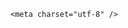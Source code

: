 <!DOCTYPE html>
<html lang="zh-CN">

<head>
    
<title>湖南张家界某村一女孩被火车撞死，该村至少有17人被撞身亡，为何后果这么严重？没有安全防护措施吗？_腾讯新闻</title>
<meta name="keywords" content="交通事故,张家界,火车,湖南,安全防护,女孩,铁轨">
<meta name="description" content="界面新闻记者 | 吕雅萱界面新闻编辑 | 刘海川2025年4月6日，湖南省张家界市永定区宋家湾村发生一起火车撞人事故，15岁的残障留守女孩宋玉莹丧命于从村里经过的焦柳线铁轨上。界面新闻在宋家湾村逐户走访核实，多年来，已至少有17人在焦柳铁路宋家湾村段被火车撞致身亡。作为上个世纪“三线建设”时期修建的一条山区铁路，焦...">
<meta name="author" content="腾讯网">
<meta name="copyright" content="Copyright 1998 - 2025 Tencent. All Rights Reserved">
<meta property="og:type" content="news" />

<meta property="og:title" content="湖南张家界某村一女孩被火车撞死，该村至少有17人被撞身亡，为何后果这么严重？没有安全防护措施吗？_腾讯新闻" />
<meta property="og:description" content="界面新闻记者 | 吕雅萱界面新闻编辑 | 刘海川2025年4月6日，湖南省张家界市永定区宋家湾村发生一起火车撞人事故，15岁的残障留守女孩宋玉莹丧命于从村里经过的焦柳线铁轨上。界面新闻在宋家湾村逐户走访核实，多年来，已至少有17人在焦柳铁路宋家湾村段被火车撞致身亡。作为上个世纪“三线建设”时期修建的一条山区铁路，焦..." />
<meta property="og:url" content="https://news.qq.com/rain/a/20250512Q08SEY00" />
<meta property="og:image" content="https://inews.gtimg.com/news_ls/OhxhCjSM065cIoxGmg7EnTfB149NjyITEoy04yrUSu1oYAA_640330/0" />
<meta property="article:author" content="" />
<meta property="article:published_time" content="2025-05-12 21:40:57" />
<meta property="category" content="" />

    <meta charset="utf-8" />
<meta http-equiv="X-UA-Compatible" content="IE=Edge" />
<meta name="viewport" content="width=device-width, initial-scale=1, shrink-to-fit=no" />
<link rel="dns-prefetch" href="mat1.gtimg.com">
<link rel="dns-prefetch" href="i.news.qq.com">
<link rel="shortcut icon" href="https://mat1.gtimg.com/qqcdn/qqindex2021/favicon.ico">
<script nomodule="true" src="https://mat1.gtimg.com/qqcdn/qqindex2021/common-static/20240515201444/core3-37-1.min.js"></script>
<script>
  try {
    if (!window.IntersectionObserver) {
      var observerScript = document.createElement('script');
      observerScript.src = "https://mat1.gtimg.com/qqcdn/qqindex2021/common-static/20241024141058/intersection-observer-polyfill.js";
      document.head.appendChild(observerScript);
    }
  } catch (error) {}
</script>

<script>
  try {
    if (!Element.prototype.scrollTo) {
      var scrollScript = document.createElement('script');
      scrollScript.src = "https://mat1.gtimg.com/qqcdn/qqindex2021/common-static/20241025153001/scroll-behavior-polyfill.js";
      document.head.appendChild(scrollScript);
    }
  } catch (error) {}
</script>
<script>
  try {
    if ('scrollRestoration' in window.history) {
      window.history.scrollRestoration = 'manual';
    }
    window.isPcClient = Boolean(window.electron) && (
      window.navigator.userAgent.indexOf('pc-client') > 0 ||
      window.navigator.userAgent.indexOf('TencentNews') > 0
    );
  } catch {}
</script>
<script>
  try {
    if (window.isPcClient) {
      var bodyStyle = document.createElement('style');
      bodyStyle.innerText = 'body{ zoom: 0.95 }';
      document.head.appendChild(bodyStyle);
    }
  } catch {}
</script>
<script>
  window.DATA = {"questionInfo":{"url":"http://view.inews.qq.com/a/20250512Q08SEY00","abstract":"","id":"20250512Q08SEY00","longtitle":"湖南张家界某村一女孩被火车撞死，该村至少有17人被撞身亡，为何后果这么严重？没有安全防护措施吗？","question_short_title":"湖南张家界某村一女孩被火车撞死，该村至少有17人被撞身亡，为何后果这么严重？没有安全防护措施吗？","relate_extend_infos":[{"thumbnails_qqnews":["https://inews.gtimg.com/news_ls/OUS1lTQE1B9ru9i2X_TdIrQSkvHGVRiTIXTS_c1OrZ7LEAA_294195/0"],"title":"15岁女孩殒命车轮之下：铁路穿村而过，已有至少17人被火车撞致身亡","url":"https://view.inews.qq.com/a/20250512A04CUE00","abstract":"界面新闻记者 | 吕雅萱界面新闻编辑 | 刘海川2025年4月6日，湖南省张家界市永定区宋家湾村发生一起火车撞人事故，15岁的残障留守女孩宋玉莹丧命于从村里经过的焦柳线铁轨上。界面新闻在宋家湾村逐户走访核实，多年来，已至少有17人在焦柳铁路宋家湾村段被火车撞致身亡。作为上个世纪“三线建设”时期修建的一条山区铁路，焦...","articletype":"0","id":"20250512A04CUE00","longtitle":"15岁女孩殒命车轮之下：铁路穿村而过，已有至少17人被火车撞致身亡","picShowType":"90092"}],"thumbnails_qqnews":["https://inews.gtimg.com/om_ls/Ol6OKGG-4HbYM8o_fNP6PV5TDBf18mMB3Z0h5BJhLMLM4AA_294195/0"],"title":"湖南张家界某村一女孩被火车撞死，该村至少有17人被撞身亡，为何后果这么严重？没有安全防护措施吗？"},"question_id":"","atype":232,"channelEntryJumpType":1,"extra_property":{"FeedbackDetailDisableInsert":1,"zanSkinType":""},"forbidCommentUpDown":0,"isSensitive":0,"news_app_recommend_status":4,"relate_extend_infos":{"abstract":"界面新闻记者 | 吕雅萱界面新闻编辑 | 刘海川2025年4月6日，湖南省张家界市永定区宋家湾村发生一起火车撞人事故，15岁的残障留守女孩宋玉莹丧命于从村里经过的焦柳线铁轨上。界面新闻在宋家湾村逐户走访核实，多年来，已至少有17人在焦柳铁路宋家湾村段被火车撞致身亡。作为上个世纪“三线建设”时期修建的一条山区铁路，焦...","id":"20250512A04CUE00","imgURL":"https://inews.gtimg.com/news_ls/OUS1lTQE1B9ru9i2X_TdIrQSkvHGVRiTIXTS_c1OrZ7LEAA_640330/0","imgURLSmall":"https://inews.gtimg.com/news_ls/OUS1lTQE1B9ru9i2X_TdIrQSkvHGVRiTIXTS_c1OrZ7LEAA_150120/0","longTitle":"15岁女孩殒命车轮之下：铁路穿村而过，已有至少17人被火车撞致身亡","title":"15岁女孩殒命车轮之下：铁路穿村而过，已有至少17人被火车撞致身亡","url":"http://view.inews.qq.com/a/20250512A04CUE00"},"remarks":"","FadCid":"","adInfo":{"openAdsComment":1,"openAdsPhotos":1,"openAdsText":1,"openRelatedNewsAd":1,"openAds":1},"id":"20250512Q08SEY00","categoryrray":{"sub_category_id":"662","category_id":"229"},"commentid":"","copyright_wording_share":"免责声明","enableDiffusion":1,"iNewsRecommendLevel":1,"shareImg":"https://inews.gtimg.com/om_ls/Ol6OKGG-4HbYM8o_fNP6PV5TDBf18mMB3Z0h5BJhLMLM4AA_870492/0","surl":"https://view.inews.qq.com/a/20250512Q08SEY00","closeCommentBanner":0,"detail_entry":{"orignal_entry":1,"is_orignal":1},"emojiRelatedSwitch":1,"final_declare":["个人观点，仅供参考"],"safe_cntl":{"close_share_pull":0,"emoticon_comment_mode":0,"close_all_emoticon_comment":0,"close_all_favorite":0,"close_all_rel":0,"close_comment_dislike":0,"close_global_news_sis":0,"close_all_ad":0,"close_relate_thing":0},"shareDesc":"腾讯新闻","time":"2025-05-12 20:56:08","title":"湖南张家界某村一女孩被火车撞死，该村至少有17人被撞身亡，为何后果这么严重？没有安全防护措施吗？","abstract":"","content":null,"news_update_time":1747062549,"self_declare":{"declare":"个人观点，仅供参考"},"url":"https://view.inews.qq.com/a/20250512Q08SEY00","answer_num":1,"all_long_pic":1,"attribute":{},"card":{"vip_place":"left","vip_icon":"http://inews.gtimg.com/newsapp_ls/0/14876051701/0","desc":"腾讯新闻问答课代表，结合当下热点新闻和网友热议，发现好问题，期待好回答。","msgEntry":1,"chlname":"问答课代表","uin":"ecbe89d289b6198c7996f16538ebc224f9","vip_icon_night":"http://inews.gtimg.com/newsapp_ls/0/14876052067/0","vip_type":"30012","vip_type_new":"30012","suid":"8QMc339d5IQeuTzY5QN3","liveInfo":{},"chlid":"22983986","icon":"https://inews.gtimg.com/om_ls/OPBO91JgEbYG-O62jC2hCRA_yoydsA8oEANb87pxgNxKgAA_200200/0","cpLevel":2,"update_frequency":"1970-01-01 08:00:00","vip_desc":"腾讯新闻问答课代表官方账号"},"emojiSwitch":1,"likeInfo":0,"ai_switch":true,"content_words_num":44,"is_deleted":0,"ret":0,"already_answer":false,"article_category":"229","copyright_share":"本文来自腾讯新闻客户端创作者，不代表腾讯新闻的观点和立场。","disableDeclare":1,"intro":"","cms_id":"20250512Q08SEY00","articleId":"20250512Q08ZRC00","article_type":232,"tags":"","desc":"界面新闻记者 | 吕雅萱界面新闻编辑 | 刘海川2025年4月6日，湖南省张家界市永定区宋家湾村发生一起火车撞人事故，15岁的残障留守女孩宋玉莹丧命于从村里经过的焦柳线铁轨上。界面新闻在宋家湾村逐户走访核实，多年来，已至少有17人在焦柳铁路宋家湾村段被火车撞致身亡。作为上个世纪“三线建设”时期修建的一条山区铁路，焦...","videoArr":[]};
</script>
<script>
  window.channelInfo = {"channelConfig":{"channelNav":[{"_auto_id":"1","active_alien_img":"","alien_img":"","channel_id":"news_news_home","is_local":"0","link":"https://www.qq.com","name_cn":"首页","name_en":"home"},{"_auto_id":"2","active_alien_img":"","alien_img":"","channel_id":"news_news_top","is_local":"0","link":"","name_cn":"要闻","name_en":"news"},{"_auto_id":"4","active_alien_img":"","alien_img":"","channel_id":"news_news_bj","is_local":"1","link":"","name_cn":"北京","name_en":"bj"},{"_auto_id":"5","active_alien_img":"","alien_img":"","channel_id":"news_news_finance","is_local":"0","link":"","name_cn":"财经","name_en":"finance"},{"_auto_id":"6","active_alien_img":"","alien_img":"","channel_id":"news_news_tech","is_local":"0","link":"","name_cn":"科技","name_en":"tech"},{"_auto_id":"7","active_alien_img":"","alien_img":"","channel_id":"tv","is_local":"0","link":"https://v.qq.com/channel/tv/?ptag=qqnews","name_cn":"电视剧","name_en":"tv"},{"_auto_id":"8","active_alien_img":"","alien_img":"","channel_id":"news_news_qa","is_local":"0","link":"","name_cn":"热问","name_en":"qa"},{"_auto_id":"9","active_alien_img":"","alien_img":"","channel_id":"news_news_ent","is_local":"0","link":"","name_cn":"娱乐","name_en":"ent"},{"_auto_id":"10","active_alien_img":"","alien_img":"","channel_id":"variety","is_local":"0","link":"https://v.qq.com/channel/variety/?ptag=qqnews","name_cn":"综艺","name_en":"variety"},{"_auto_id":"11","active_alien_img":"","alien_img":"","channel_id":"news_news_sports","is_local":"0","link":"","name_cn":"体育","name_en":"sports"},{"_auto_id":"13","active_alien_img":"","alien_img":"","channel_id":"news_news_nba","is_local":"0","link":"","name_cn":"NBA","name_en":"nba"},{"_auto_id":"14","active_alien_img":"","alien_img":"","channel_id":"news_news_world","is_local":"0","link":"","name_cn":"国际","name_en":"world"},{"_auto_id":"15","active_alien_img":"","alien_img":"","channel_id":"news_news_mil","is_local":"0","link":"","name_cn":"军事","name_en":"milite"},{"_auto_id":"16","active_alien_img":"","alien_img":"","channel_id":"news_news_auto","is_local":"0","link":"","name_cn":"汽车","name_en":"auto"},{"_auto_id":"17","active_alien_img":"","alien_img":"","channel_id":"news_news_house","is_local":"0","link":"","name_cn":"房产","name_en":"house"},{"_auto_id":"18","active_alien_img":"","alien_img":"","channel_id":"news_news_edu","is_local":"0","link":"","name_cn":"教育","name_en":"edu"},{"_auto_id":"19","active_alien_img":"","alien_img":"","channel_id":"news_news_antip","is_local":"0","link":"","name_cn":"健康","name_en":"health"},{"_auto_id":"20","active_alien_img":"","alien_img":"","channel_id":"news_news_video","is_local":"0","link":"","name_cn":"视频","name_en":"video"},{"_auto_id":"21","active_alien_img":"","alien_img":"","channel_id":"news_news_game","is_local":"0","link":"","name_cn":"游戏","name_en":"games"},{"_auto_id":"22","active_alien_img":"","alien_img":"","channel_id":"news_news_nchupin","is_local":"0","link":"","name_cn":"眼界","name_en":"chupin"},{"_auto_id":"24","active_alien_img":"","alien_img":"","channel_id":"news_news_football","is_local":"0","link":"","name_cn":"足球","name_en":"football"},{"_auto_id":"25","active_alien_img":"","alien_img":"","channel_id":"news_news_kepu","is_local":"0","link":"","name_cn":"科学","name_en":"kepu"},{"_auto_id":"26","active_alien_img":"","alien_img":"","channel_id":"news_news_digi","is_local":"0","link":"","name_cn":"数码","name_en":"digi"},{"_auto_id":"28","active_alien_img":"","alien_img":"","channel_id":"ymzx","is_local":"0","link":"https://gamer.qq.com/v2/cloudgame/game/96897?ichannel=txxwpc0Ftxxwpc1","name_cn":"元梦之星","name_en":"news_news_ymzx"},{"_auto_id":"31","active_alien_img":"","alien_img":"","channel_id":"movie","is_local":"0","link":"https://v.qq.com/channel/movie/?ptag=qqnews","name_cn":"电影","name_en":"movie"},{"_auto_id":"32","active_alien_img":"","alien_img":"","channel_id":"news_news_esport","is_local":"0","link":"","name_cn":"电竞","name_en":"esport"},{"_auto_id":"34","active_alien_img":"","alien_img":"","channel_id":"news_news_history","is_local":"0","link":"","name_cn":"历史","name_en":"history"},{"_auto_id":"35","active_alien_img":"","alien_img":"","channel_id":"news_news_baby","is_local":"0","link":"","name_cn":"育儿","name_en":"baby"},{"_auto_id":"36","active_alien_img":"","alien_img":"","channel_id":"hbjy","is_local":"0","link":"https://gp.qq.com/act/a20250421mnqlx/news.shtml","name_cn":"和平精英","name_en":"news_news_hbjy"},{"_auto_id":"37","active_alien_img":"","alien_img":"","channel_id":"cloud_gamer","is_local":"0","link":"https://gamer.qq.com/?ichannel=txxwpc0Ftxxwpc1","name_cn":"云游戏","name_en":"cloud_gamer"},{"_auto_id":"38","active_alien_img":"","alien_img":"","channel_id":"news_news_lic","is_local":"0","link":"","name_cn":"理财","name_en":"finance_licai"},{"_auto_id":"39","active_alien_img":"","alien_img":"","channel_id":"news_news_istock","is_local":"0","link":"","name_cn":"股票","name_en":"finance_stock"},{"_auto_id":"40","active_alien_img":"","alien_img":"","channel_id":"ren_min_shi_pin","is_local":"0","link":"https://news.qq.com/omn/author/8QMd3Hld74cbujbY?tab=om_video","name_cn":"人民视频","name_en":"ren_min_shi_pin"},{"_auto_id":"41","active_alien_img":"","alien_img":"","channel_id":"news_news_weather","is_local":"0","link":"https://tianqi.qq.com/index.htm","name_cn":"天气","name_en":"weather"}]}};
</script>
<script>
  window.articleConfig = {"rightConfig":[{"_auto_id":"1","category_key":"default","modules":"{\"moduleList\":[{\"title\":\"精选视频\",\"id\":\"video_album\",\"videoType\":\"tag\",\"videoId\":\"aUepxrtchGM=\"},{\"title\":\"下载条\",\"id\":\"download_banner\",\"isSticky\":1},{\"title\":\"热点榜\",\"id\":\"hot_rank_list\",\"isSticky\":1},{\"title\":\"广告推广\",\"id\":\"ssp_ad_module\",\"category\":\"ad_ssp\",\"loid\":\"109\",\"isSticky\":1}]}"}],"tonglanAdConfig":[],"bottomConfig":[],"videoAdConfig":[],"rightGameConfig":[]};
</script>
<script src="https://mat1.gtimg.com/www/js/emonitor/custom_ed041a23.js" charset="utf-8"></script>
<script>
  try {
    window.emonitorIns = emonitor.create({
      name: 'newsqq_quesionArticle',
      atta: {
        name: 'newsqq',
      },
      mode: '007',
    });
  } catch (err) {
    console.warn(err);
  }
</script>
<link href="https://mat1.gtimg.com/qqcdn/qqindex2021/common-static/hel/qqnews-pc-dc_20250509063039/static/css/qa.css" rel="stylesheet">

<script>window.__HEL_PRESET_META__={"qqnews-pc-components":{"app":{"id":1366,"name":"qqnews-pc-components","app_group_name":"qqnews-pc-components","proj_ver":{"map":{},"utime":0},"online_version":"qqnews-pc-components_20250306025658","build_version":"qqnews-pc-components_20250512030958","update_at":"2025-05-12T07:10:51.000Z","desc":"set by [init], from container [formal.pc.dc.sz100858] worker [0]"},"version":{"sub_app_name":"qqnews-pc-components","sub_app_version":"qqnews-pc-components_20250512030958","src_map":{"webDirPath":"https://mat1.gtimg.com/qqcdn/qqindex2021/common-static/hel/qqnews-pc-components_20250512030958","htmlIndexSrc":"https://mat1.gtimg.com/qqcdn/qqindex2021/common-static/hel/qqnews-pc-components_20250512030958/index.html","extractMode":"all","iframeSrc":"","chunkCssSrcList":["https://mat1.gtimg.com/qqcdn/qqindex2021/common-static/hel/qqnews-pc-components_20250512030958/static/css/index.css"],"chunkJsSrcList":["https://mat1.gtimg.com/qqcdn/qqindex2021/common-static/hel/qqnews-pc-components_20250512030958/static/js/index.js"],"staticCssSrcList":[],"staticJsSrcList":["https://mat1.gtimg.com/qqcdn/qqindex2021/static/20231212123233/react.production.min.js","https://mat1.gtimg.com/qqcdn/qqindex2021/static/20231212123233/react-dom.production.min.js","https://mat1.gtimg.com/qqcdn/qqindex2021/common-static/hel/hel-base-v16.js"],"relativeCssSrcList":[],"relativeJsSrcList":[],"privCssSrcList":[],"srvModSrcList":[],"headAssetList":[{"tag":"staticScript","append":false,"attrs":{"src":"https://mat1.gtimg.com/qqcdn/qqindex2021/static/20231212123233/react.production.min.js"}},{"tag":"staticScript","append":false,"attrs":{"src":"https://mat1.gtimg.com/qqcdn/qqindex2021/static/20231212123233/react-dom.production.min.js"}},{"tag":"staticScript","append":false,"attrs":{"src":"https://mat1.gtimg.com/qqcdn/qqindex2021/common-static/hel/hel-base-v16.js"}},{"tag":"script","append":true,"attrs":{"src":"https://mat1.gtimg.com/qqcdn/qqindex2021/common-static/hel/qqnews-pc-components_20250512030958/static/js/index.js","defer":""}},{"tag":"link","append":true,"attrs":{"href":"https://mat1.gtimg.com/qqcdn/qqindex2021/common-static/hel/qqnews-pc-components_20250512030958/static/css/index.css","rel":"stylesheet"}}],"bodyAssetList":[]},"update_at":"2025-05-12T07:10:50.000Z","create_at":"2025-05-12T07:10:50.000Z","_worker_id":"0","_is_backup":true}}}</script>
<script>window.__VIEW_PATH__="question.ejs";</script>
</head>

<body id="dc-question-body">
  <div id="root"></div>
    <iframe style="display: none;" src="https://i.news.qq.com/web_backend/getWebPacUid"></iframe>
<script src="https://mat1.gtimg.com/qqcdn/qqindex2021/common-static/20240805160928/react.production.min.js"></script>
<script src="https://mat1.gtimg.com/qqcdn/qqindex2021/common-static/20240805160928/react-dom.production.min.js"></script>
<script src="https://mat1.gtimg.com/qqcdn/qqindex2021/common-static/20241018171503/universal-report.min.js"></script>
<script defer type="text/javascript" src="https://mat1.gtimg.com/qqcdn/qqindex2021/libs/barrier/aria.js?appid=9327b8b06379d9d1728bbfbe2025ef9c" charset="utf-8"></script>
<script defer src="https://t.captcha.qq.com/TCaptcha.js"></script>
<script>document.cookie="hel_err=;path=/;";</script>
<script src="https://mat1.gtimg.com/qqcdn/qqindex2021/common-static/hel/hel-base-v16.js"></script>
<script src="https://mat1.gtimg.com/qqcdn/qqindex2021/common-static/hel/qqnews-pc-hel-entry_20250117174052/static/js/index.js"></script>
<link rel="preload" href="https://mat1.gtimg.com/qqcdn/qqindex2021/common-static/hel/qqnews-pc-dc_20250509063039/static/js/qa.js" as="script">
<link rel="preload" href="https://mat1.gtimg.com/qqcdn/qqindex2021/common-static/hel/qqnews-pc-components_20250512030958/static/js/index.js" as="script">
<script>window.loadProject("https://mat1.gtimg.com/qqcdn/qqindex2021/common-static/hel/qqnews-pc-dc_20250509063039/static/js/qa.js");</script>
<iframe id="videoFrame" style="display: none;" src="https://video.qq.com/cookie/sync_qqnews.html"></iframe>
</body>

</html>
